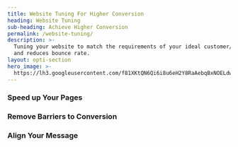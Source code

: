 ```yaml
---
title: Website Tuning For Higher Conversion
heading: Website Tuning 
sub-heading: Achieve Higher Conversion
permalink: /website-tuning/
description: >-
  Tuning your website to match the requirements of your ideal customer/subscriber/doner increases conversion
  and reduces bounce rate.
layout: opti-section
hero_image: >-
  https://lh3.googleusercontent.com/f81XKtQN6Qi6i8u6eH2Y8RaAebqBxNOELdwRmq1B7LWbT4SNnGPUXtKJDP-Ktrk7ORoUCon6zpIMThfYLz0=w1200-h500-c-rj-e30#.jpg
---
```


### Speed up Your Pages

### Remove Barriers to Conversion

### Align Your Message